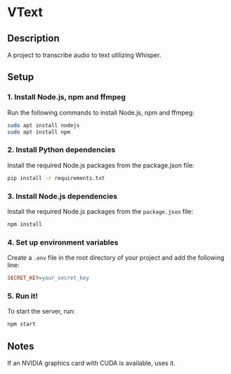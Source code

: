 # VText

## Description
A project to transcribe audio to text utilizing Whisper.

## Setup

### 1. Install Node.js, npm and ffmpeg
Run the following commands to install Node.js, npm and ffmpeg:
```bash
sudo apt install nodejs
sudo apt install npm
```

### 2. Install Python dependencies
Install the required Node.js packages from the package.json file:
```bash
pip install -r requirements.txt
```

### 3. Install Node.js dependencies
Install the required Node.js packages from the `package.json` file:
```bash
npm install
```

### 4. Set up environment variables
Create a `.env` file in the root directory of your project and add the following line:
```ini
SECRET_KEY=your_secret_key
```

### 5. Run it!
To start the server, run:
```bash
npm start
```

## Notes
If an NVIDIA graphics card with CUDA is available, uses it.
